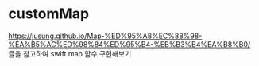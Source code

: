 # customMap
https://jusung.github.io/Map-%ED%95%A8%EC%88%98-%EA%B5%AC%ED%98%84%ED%95%B4-%EB%B3%B4%EA%B8%B0/ 
글을 참고하여 swift map 함수 구현해보기 
